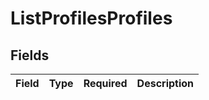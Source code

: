 # ListProfilesProfiles


## Fields

| Field       | Type        | Required    | Description |
| ----------- | ----------- | ----------- | ----------- |